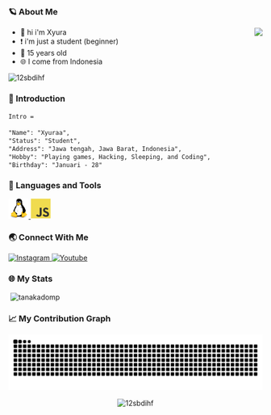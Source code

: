 ### 🪐 About Me

<img align="right" height="240" src="https://img101.pixhost.to/images/34/545543187_takashi-botz.jpg"  />
<div align="left">
	
- 👋 hi i'm Xyura
- ❗ i'm just a student (beginner) 
- 🧒 15 years old
- 🌐 I come from Indonesia

<div>

<p align="left"> <img src="https://komarev.com/ghpvc/?username=12sbdihf&label=Profile%20views&color=0e75b6&style=flat" alt="12sbdihf" /> </p>

 ### 🔰 Introduction
```
Intro =

"Name": "Xyuraa",
"Status": "Student",
"Address": "Jawa tengah, Jawa Barat, Indonesia",
"Hobby": "Playing games, Hacking, Sleeping, and Coding",
"Birthday": "Januari - 28"
```

### 📖 Languages and Tools
<p align="left"> </a> <a href="https://www.linux.org/" target="_blank" rel="noreferrer"> <img src="https://raw.githubusercontent.com/devicons/devicon/master/icons/linux/linux-original.svg" alt="linux" width="40" height="40"/> </a> <a href="https://developer.mozilla.org/en-US/docs/Web/JavaScript" target="_blank" rel="noreferrer"> <img src="https://raw.githubusercontent.com/devicons/devicon/master/icons/javascript/javascript-original.svg" alt="javascript" width="40" height="40"/> </a></p>

### 🌏 Connect With Me

<a href="https://www.instagram.com/xyura011"> 
    <img src="https://img.shields.io/badge/Instagram-E4405F?style=for-the-badge&logo=instagram&logoColor=white" title="Instagram"  alt="Instagram"/>
</a>
<a href="https://www.youtube.com/@HackerFf_785"> 
    <img src="https://img.shields.io/badge/YouTube-FF0000?style=for-the-badge&logo=youtube&logoColor=white" title="Youtube"  alt="Youtube"/>
</a>

### 🌐 My Stats
<p>&nbsp;<img align="center" src="https://github-readme-stats.vercel.app/api?username=12sbdihf&show_icons=true&theme=radical" alt="tanakadomp" /></p>

### 📈 My Contribution Graph
![Snake Contribution Animation](https://raw.githubusercontent.com/adeeteya/adeeteya/output/snake.svg)
<div align="center">
	
<img src="https://moe-counter.glitch.me/get/@Anya_v2-Md?theme=gelbooru" width="300" height="150" alt="12sbdihf">
</div>
